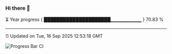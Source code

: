 ### Hi there 👋

⏳ Year progress { █████████████████████▁▁▁▁▁▁▁▁▁ } 70.83 %

---

⏰ Updated on Tue, 16 Sep 2025 12:53:18 GMT

![Progress Bar CI](https://github.com/DhruviPatel157/GitHub-Actions-Demo/workflows/Progress%20Bar%20CI/badge.svg)
